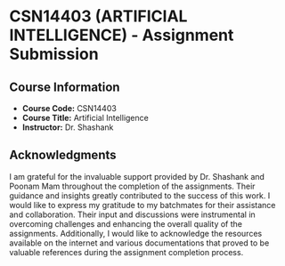 # CSN14403 (ARTIFICIAL INTELLIGENCE) - Assignment Submission

## Course Information
- **Course Code:** CSN14403
- **Course Title:** Artificial Intelligence
- **Instructor:** Dr. Shashank


## Acknowledgments
I am grateful for the invaluable support provided by Dr. Shashank and Poonam Mam throughout the completion of the assignments. Their guidance and insights greatly contributed to the success of this work.
I would like to express my gratitude to my batchmates for their assistance and collaboration. Their input and discussions were instrumental in overcoming challenges and enhancing the overall quality of the assignments.
Additionally, I would like to acknowledge the resources available on the internet and various documentations that proved to be valuable references during the assignment completion process.

